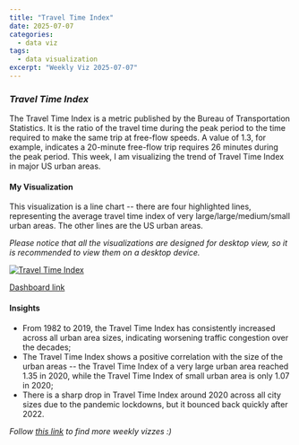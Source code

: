 ```yaml
---
title: "Travel Time Index"
date: 2025-07-07
categories:
  - data viz
tags:
  - data visualization
excerpt: "Weekly Viz 2025-07-07"
---
```


### *Travel Time Index*

The Travel Time Index is a metric published by the Bureau of Transportation Statistics. It is the ratio of the travel time during the peak period to the time required to make the same trip at free-flow speeds. A value of 1.3, for example, indicates a 20-minute free-flow trip requires 26 minutes during the peak period. This week, I am visualizing the trend of Travel Time Index in major US urban areas.  

#### My Visualization

This visualization is a line chart -- there are four highlighted lines, representing the average travel time index of very large/large/medium/small urban areas. The other lines are the US urban areas.  

*Please notice that all the visualizations are designed for desktop view, so it is recommended to view them on a desktop device.*  

<div class='tableauPlaceholder' id='viz1751952456766' style='position: relative'>
  <noscript><a href='#'>
    <img alt='Travel Time Index ' src='https:&#47;&#47;public.tableau.com&#47;static&#47;images&#47;20&#47;20250707TravelTimeIndex&#47;TravelTimeIndex&#47;1_rss.png' style='border: none' />
  </a></noscript>
  <object class='tableauViz'  style='display:none;'>
    <param name='host_url' value='https%3A%2F%2Fpublic.tableau.com%2F' />
    <param name='embed_code_version' value='3' />
    <param name='site_root' value='' />
    <param name='name' value='20250707TravelTimeIndex&#47;TravelTimeIndex' />
    <param name='tabs' value='no' />
    <param name='toolbar' value='yes' />
    <param name='static_image' value='https:&#47;&#47;public.tableau.com&#47;static&#47;images&#47;20&#47;20250707TravelTimeIndex&#47;TravelTimeIndex&#47;1.png' /> 
    <param name='animate_transition' value='yes' />
    <param name='display_static_image' value='yes' />
    <param name='display_spinner' value='yes' />
    <param name='display_overlay' value='yes' />
    <param name='display_count' value='yes' />
    <param name='language' value='en-US' />
    <param name='filter' value='publish=yes' />
  </object></div>  
  <script type='text/javascript'>                
    var divElement = document.getElementById('viz1751952456766');     
    var vizElement = divElement.getElementsByTagName('object')[0];                
    if ( divElement.offsetWidth > 800 ) { vizElement.style.width='800px';vizElement.style.height='627px';} else if ( divElement.offsetWidth > 500 ) { vizElement.style.width='800px';vizElement.style.height='627px';} else { vizElement.style.width='100%';vizElement.style.height='727px';}               
    var scriptElement = document.createElement('script');       
    scriptElement.src = 'https://public.tableau.com/javascripts/api/viz_v1.js';         
    vizElement.parentNode.insertBefore(scriptElement, vizElement);             
  </script>


[Dashboard link](https://public.tableau.com/views/20250707TravelTimeIndex/TravelTimeIndex?:language=en-US&publish=yes&:sid=&:redirect=auth&:display_count=n&:origin=viz_share_link)

#### Insights
* From 1982 to 2019, the Travel Time Index has consistently increased across all urban area sizes, indicating worsening traffic congestion over the decades;
* The Travel Time Index shows a positive correlation with the size of the urban areas -- the Travel Time Index of a very large urban area reached 1.35 in 2020, while the Travel Time Index of small urban area is only 1.07 in 2020;
* There is a sharp drop in Travel Time Index around 2020 across all city sizes due to the pandemic lockdowns, but it bounced back quickly after 2022.  

*Follow [this link](https://yudong-94.github.io/personal-website/data%20viz/WeeklyViz2025/) to find more weekly vizzes :)*
